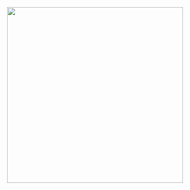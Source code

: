 
<p align="center"><a href="impalasoftware.co" target="_blank"><img src="http://impalasoftware.co/assets/img/impalahesap.png" width="400"></a></p>


